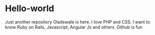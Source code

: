 # Hello-world
Just another repository
Oladswale is here. I love PHP and CSS.
I want to know Ruby on Rails, Javascript, Angular Js and others.
Github is fun
